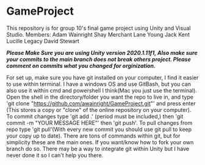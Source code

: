 # GameProject
This repository is for group 10's final game project using Unity and Visual Studio.
Members:
Adam Wainright
Shay Merchant
Lane Young
Jack Kent
Lucille Legacy
David Stewart

***Please Make Sure you are using Unity version 2020.1.11f1,
   Also make sure your commits to the main branch does not break others project.
   Please comment on commits what you changed for orginization.***
   

For set up, make sure you have git installed on your computer, I find it easier to use within terminal. I have a windows OS and use GitBash, but you can also use it within cmd and powershell I think(Mac you just use the terminal). Open the shell in the directory/folder you want the repo to live in, and type 'git clone "https://github.com/awainright/GameProject.git"' and press enter (This stores a copy or "clone" of the online repository on your computer). To commit changes type 'git add .' (period must be included,) then 'git commit -m "YOUR MESSAGE HERE"' then 'git push'. To pull changes from repo type 'git pull'(With every new commit you should use git pull to keep your copy up to date). There are tons of commands within git, but for simplicity these are the main ones. If you want/know how to fork your own branch do so. There may be a way to integrate git within Unity but I have never done it so I can't help you there. 
